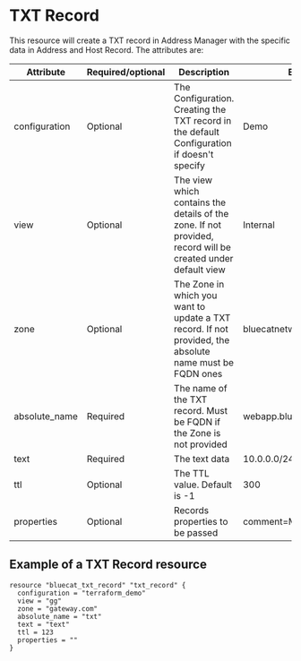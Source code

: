 # TXT Record
This resource will create a TXT record in Address Manager with the specific data in Address and Host Record.  The attributes are:

| Attribute | Required/optional | Description | Example |
| --- | --- | --- | --- |
| configuration | Optional | The Configuration. Creating the TXT record in the default Configuration if doesn't specify | Demo |
| view | Optional | The view which contains the details of the zone. If not provided, record will be created under default view | Internal |
| zone | Optional | The Zone in which you want to update a TXT record. If not provided, the absolute name must be FQDN ones | bluecatnetworks.com |
| absolute_name | Required | The name of the TXT record. Must be FQDN if the Zone is not provided | webapp.bluecatnetworks.com |
| text | Required | The text data | 10.0.0.0/24 |
| ttl | Optional | The TTL value. Default is -1  | 300 |
| properties | Optional | Records properties to be passed | comment=My comments |

## Example of a TXT Record resource

    resource "bluecat_txt_record" "txt_record" {
      configuration = "terraform_demo"
      view = "gg"
      zone = "gateway.com"
      absolute_name = "txt"
      text = "text"
      ttl = 123
      properties = ""
    }
